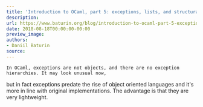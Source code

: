 ```yaml
---
title: 'Introduction to OCaml, part 5: exceptions, lists, and structural recursion'
description:
url: https://www.baturin.org/blog/introduction-to-ocaml-part-5-exceptions-lists-and-structural-recursion
date: 2018-08-18T00:00:00-00:00
preview_image:
authors:
- Daniil Baturin
source:
---
```



    In OCaml, exceptions are not objects, and there are no exception hierarchies. It may look unusual now,
but in fact exceptions predate the rise of object oriented languages and it's more in line with original
implementations. The advantage is that they are very lightweight.
    
